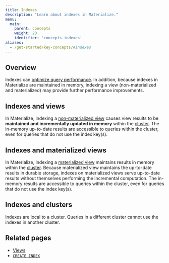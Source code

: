 ```yaml
---
title: Indexes
description: "Learn about indexes in Materialize."
menu:
  main:
    parent: concepts
    weight: 20
    identifier: 'concepts-indexes'
aliases:
  - /get-started/key-concepts/#indexes
---
```


## Overview

Indexes can [optimize query performance](/transform-data/optimization).  In
addition, because indexes in Materialize are maintained in memory, indexing a
view (non-materialized and materialized) may provide further performance
improvements.

## Indexes and views

In Materialize, indexing a [non-materialized
view](/concepts/views/#non-materialized-views) causes view results to be
**maintained and incrementally updated in memory** within the
[cluster](/concepts/clusters/). The in-memory up-to-date results are accessible
to queries within the cluster, even for queries that do not use the index
key(s).

## Indexes and materialized views

In Materialize, indexing a 
[materialized view](/concepts/views/#materialized-views) maintains results in memory within the [cluster](/concepts/clusters/). Because
materialized view maintains the up-to-date results in durable storage, indexes
on materialized views serve up-to-date results without themselves performing the
incremental computation. The in-memory results are accessible to queries within
the cluster, even for queries that do not use the index key(s).

## Indexes and clusters

Indexes are local to a cluster. Queries in a different cluster cannot use the
indexes in another cluster.

## Related pages

- [Views](/concepts/views)
- [`CREATE INDEX`](/sql/create-index)
